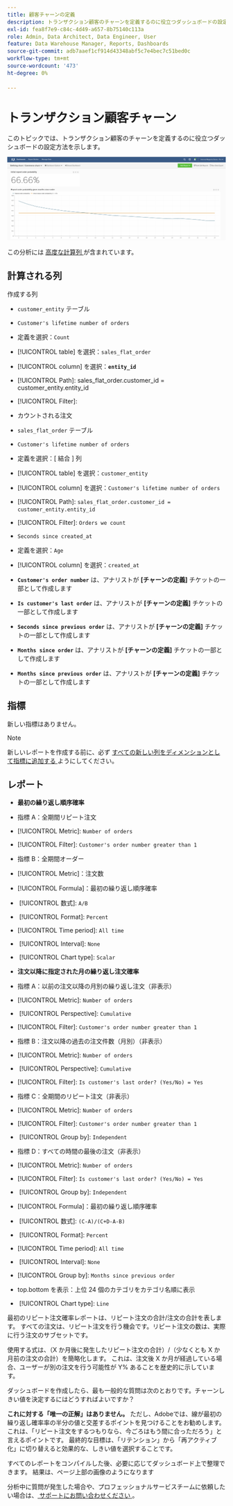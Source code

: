 ```yaml
---
title: 顧客チャーンの定義
description: トランザクション顧客のチャーンを定義するのに役立つダッシュボードの設定方法を説明します。
exl-id: fea8f7e9-c84c-4d49-a657-8b75140c113a
role: Admin, Data Architect, Data Engineer, User
feature: Data Warehouse Manager, Reports, Dashboards
source-git-commit: adb7aaef1cf914d43348abf5c7e4bec7c51bed0c
workflow-type: tm+mt
source-wordcount: '473'
ht-degree: 0%

---
```


# トランザクション顧客チャーン

このトピックでは、トランザクション顧客のチャーンを定義するのに役立つダッシュボードの設定方法を示します。

![](../../assets/churn-deashboard.png)

この分析には [ 高度な計算列 ](../data-warehouse-mgr/adv-calc-columns.md) が含まれています。

## 計算される列

作成する列

* `customer_entity` テーブル
* `Customer's lifetime number of orders`
* 定義を選択：`Count`
* [!UICONTROL table] を選択：`sales_flat_order`
* [!UICONTROL column] を選択：**`entity_id`**
* [!UICONTROL Path]: sales_flat_order.customer_id = customer_entity.entity_id
* [!UICONTROL Filter]:
* カウントされる注文

* `sales_flat_order` テーブル
* `Customer's lifetime number of orders`
* 定義を選択：[ 結合 ] 列
* [!UICONTROL table] を選択：`customer_entity`
* [!UICONTROL column] を選択：`Customer's lifetime number of orders`
* [!UICONTROL Path]: `sales_flat_order.customer_id = customer_entity.entity_id`
* [!UICONTROL Filter]: `Orders we count`

* `Seconds since created_at`
* 定義を選択：`Age`
* [!UICONTROL column] を選択：`created_at`

* **`Customer's order number`** は、アナリストが **[チャーンの定義]** チケットの一部として作成します
* **`Is customer's last order`** は、アナリストが **[チャーンの定義]** チケットの一部として作成します
* **`Seconds since previous order`** は、アナリストが **[チャーンの定義]** チケットの一部として作成します
* **`Months since order`** は、アナリストが **[チャーンの定義]** チケットの一部として作成します
* **`Months since previous order`** は、アナリストが **[チャーンの定義]** チケットの一部として作成します

## 指標

新しい指標はありません。

>[!NOTE]
>
>新しいレポートを作成する前に、必ず [ すべての新しい列をディメンションとして指標に追加する ](../data-warehouse-mgr/manage-data-dimensions-metrics.md) ようにしてください。

## レポート

* **最初の繰り返し順序確率**
* 指標 A：全期間リピート注文
* [!UICONTROL Metric]: `Number of orders`
* [!UICONTROL Filter]: `Customer's order number greater than 1`

* 指標 B：全期間オーダー
* [!UICONTROL Metric]：注文数

* [!UICONTROL Formula]：最初の繰り返し順序確率
* &#x200B;
  [!UICONTROL 数式]: `A/B`
* &#x200B;
  [!UICONTROL Format]: `Percent`

* [!UICONTROL Time period]: `All time`
* &#x200B;
  [!UICONTROL Interval]: `None`
* &#x200B;
  [!UICONTROL Chart type]: `Scalar`

* **注文以降に指定された月の繰り返し注文確率**
* 指標 A：以前の注文以降の月別の繰り返し注文（非表示）
* [!UICONTROL Metric]: `Number of orders`
* &#x200B;
  [!UICONTROL Perspective]: `Cumulative`
* [!UICONTROL Filter]: `Customer's order number greater than 1`

* 指標 B：注文以降の過去の注文件数（月別）（非表示）
* [!UICONTROL Metric]: `Number of orders`
* &#x200B;
  [!UICONTROL Perspective]: `Cumulative`
* [!UICONTROL Filter]: `Is customer's last order? (Yes/No) = Yes`

* 指標 C：全期間のリピート注文（非表示）
* [!UICONTROL Metric]: `Number of orders`
* [!UICONTROL Filter]: `Customer's order number greater than 1`

* &#x200B;
  [!UICONTROL Group by]: `Independent`

* 指標 D：すべての時間の最後の注文（非表示）
* [!UICONTROL Metric]: `Number of orders`
* [!UICONTROL Filter]: `Is customer's last order? (Yes/No) = Yes`

* &#x200B;
  [!UICONTROL Group by]: `Independent`

* [!UICONTROL Formula]：最初の繰り返し順序確率
* &#x200B;
  [!UICONTROL 数式]: `(C-A)/(C+D-A-B)`
* &#x200B;
  [!UICONTROL Format]: `Percent`

* [!UICONTROL Time period]: `All time`
* &#x200B;
  [!UICONTROL Interval]: `None`
* [!UICONTROL Group by]: `Months since previous order`
* top.bottom を表示：上位 24 個のカテゴリをカテゴリ名順に表示

* &#x200B;
  [!UICONTROL Chart type]: `Line`

最初のリピート注文確率レポートは、リピート注文の合計/注文の合計を表します。 すべての注文は、リピート注文を行う機会です。リピート注文の数は、実際に行う注文のサブセットです。

使用する式は、（X か月後に発生したリピート注文の合計）/（少なくとも X か月前の注文の合計）を簡略化します。 これは、注文後 X か月が経過している場合、ユーザーが別の注文を行う可能性が Y% あることを歴史的に示しています。

ダッシュボードを作成したら、最も一般的な質問は次のとおりです。チャーンしきい値を決定するにはどうすればよいですか？

**これに対する「唯一の正解」はありません。** ただし、Adobeでは、線が最初の繰り返し確率率の半分の値と交差するポイントを見つけることをお勧めします。 これは、「リピート注文をするつもりなら、今ごろはもう間に合っただろう」と言えるポイントです。 最終的な目標は、「リテンション」から「再アクティブ化」に切り替えると効果的な、しきい値を選択することです。

すべてのレポートをコンパイルした後、必要に応じてダッシュボード上で整理できます。 結果は、ページ上部の画像のようになります

分析中に質問が発生した場合や、プロフェッショナルサービスチームに依頼したい場合は、[ サポートにお問い合わせください ](https://experienceleague.adobe.com/docs/commerce-knowledge-base/kb/troubleshooting/miscellaneous/mbi-service-policies.html)。
